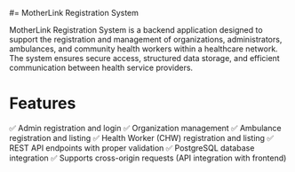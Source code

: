 #= MotherLink Registration System

MotherLink Registration System is a backend application designed to support the registration and management of organizations, administrators, ambulances, and community health workers within a healthcare network. The system ensures secure access, structured data storage, and efficient communication between health service providers.

# Features

✅ Admin registration and login
✅ Organization management
✅ Ambulance registration and listing
✅ Health Worker (CHW) registration and listing
✅ REST API endpoints with proper validation
✅ PostgreSQL database integration
✅ Supports cross-origin requests (API integration with frontend)
